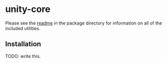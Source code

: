 # unity-core

Please see the [readme](Packages/com.danielshervheim.core-utils/README.md) in the package directory for information on all of the included utilities.

## Installation

TODO: write this.

